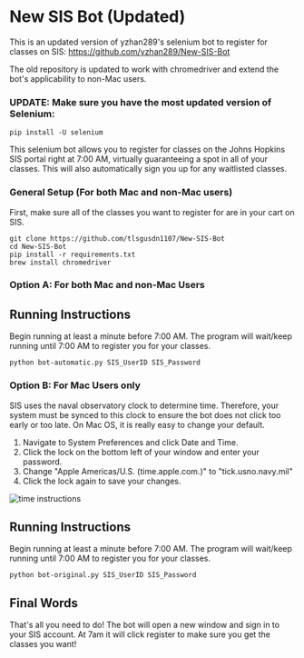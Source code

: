 # New SIS Bot (Updated) #

This is an updated version of yzhan289's selenium bot to register for classes on SIS:
https://github.com/yzhan289/New-SIS-Bot

The old repository is updated to work with chromedriver and extend the bot's applicability to non-Mac users.

### UPDATE: Make sure you have the most updated version of Selenium: ###
```
pip install -U selenium
```

This selenium bot allows you to register for classes on the Johns Hopkins SIS portal right at 7:00 AM, virtually guaranteeing a spot in all of your classes. This will also automatically sign you up for any waitlisted classes.

### General Setup (For both Mac and non-Mac users) ###
First, make sure all of the classes you want to register for are in your cart on SIS.

```
git clone https://github.com/tlsgusdn1107/New-SIS-Bot
cd New-SIS-Bot
pip install -r requirements.txt
brew install chromedriver
```

### Option A: For both Mac and non-Mac Users ###

## Running Instructions ##
Begin running at least a minute before 7:00 AM. The program will wait/keep running until 7:00 AM to register you for your classes. 
```
python bot-automatic.py SIS_UserID SIS_Password
```


### Option B: For Mac Users only ###

SIS uses the naval observatory clock to determine time. Therefore, your system must be synced to this clock to ensure the bot does not click too early or too late. On Mac OS, it is really easy to change your default. 

1. Navigate to System Preferences and click Date and Time. 
2. Click the lock on the bottom left of your window and enter your password. 
3. Change "Apple Americas/U.S. (time.apple.com.)" to "tick.usno.navy.mil"
4. Click the lock again to save your changes. 

![time instructions](https://github.com/nkrishn9/SIS-Bot/blob/master/time_instruct.png "Logo Title Text 1")


## Running Instructions ##
Begin running at least a minute before 7:00 AM. The program will wait/keep running until 7:00 AM to register you for your classes. 
```
python bot-original.py SIS_UserID SIS_Password
```

## Final Words ##

That's all you need to do! The bot will open a new window and sign in to your SIS account. At 7am it will click register to make sure you get the classes you want!
